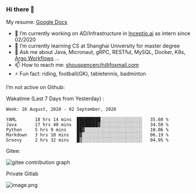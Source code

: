 ### Hi there 👋

My resume: [Google Docs](https://docs.google.com/document/d/1o7iQKDF-_HZUHg6cGiCSl6txrcuQ2tbQttHFFAUeRhc/edit?usp=sharing)

- 🔭 I’m currently working on AD/Infrastructure in [Inceptio.ai](https://www.inceptio.ai/) as intern since 02/2020
- 🌱 I’m currently learning CS at Shanghai University for master degree
- 💬 Ask me about Java, Micronaut, gRPC, RESTful, MySQL, Docker, K8s, [Argo Workflows](https://argoproj.github.io/argo/) ...
- 📫 How to reach me: shouspencercjh@foxmail.com
- ⚡ Fun fact: riding, football(GK), tabletennis, badminton

I’m not active on Github:

Wakatime (Last 7 Days from Yesterday) :

<!--START_SECTION:waka-->
```text
Week: 26 August, 2020 - 02 September, 2020

YAML       18 hrs 14 mins  █████████░░░░░░░░░░░░░░░░   35.60 % 
Java       17 hrs 40 mins  ████████▓░░░░░░░░░░░░░░░░   34.50 % 
Python     5 hrs 9 mins    ██▓░░░░░░░░░░░░░░░░░░░░░░   10.06 % 
Markdown   3 hrs 10 mins   █▓░░░░░░░░░░░░░░░░░░░░░░░   06.19 % 
Groovy     2 hrs 32 mins   █▒░░░░░░░░░░░░░░░░░░░░░░░   04.95 % 
```
<!--END_SECTION:waka-->

Gitee:

![gitee contribution graph](https://i.loli.net/2020/08/04/gGf4lVtUxZ1nsae.png)

Private Gitlab

![image.png](https://i.loli.net/2020/08/28/iX5uhVyczxaG2Bn.png)
